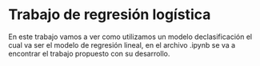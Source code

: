 # Trabajo de regresión logística

En este trabajo vamos a ver como utilizamos un modelo declasificación el cual va ser el modelo de regresión lineal, en el archivo .ipynb se va a encontrar el trabajo propuesto con su desarrollo.

